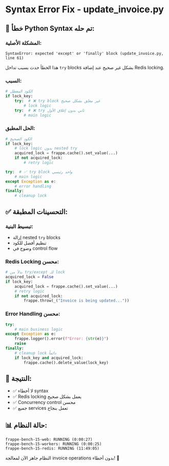 # Syntax Error Fix - update_invoice.py

## 🐛 خطأ Python Syntax تم حله:

### **المشكلة الأصلية:**
```
SyntaxError: expected 'except' or 'finally' block (update_invoice.py, line 61)
```

هذا الخطأ حدث بسبب تداخل `try` blocks بشكل غير صحيح عند إضافة Redis locking.

### **السبب:**
```python
# الكود المعطل
if lock_key:
    try:  # ❌ try block غير مغلق بشكل صحيح
        # lock logic
    try:  # ❌ try ثاني بدون إغلاق الأول
        # main logic
```

### **الحل المطبق:**
```python
# الكود الصحيح
if lock_key:
    # lock logic بدون nested try
    acquired_lock = frappe.cache().set_value(...)
    if not acquired_lock:
        # retry logic

try:  # ✅ try block واحد رئيسي
    # main logic
except Exception as e:
    # error handling  
finally:
    # cleanup lock
```

## ✅ التحسينات المطبقة:

### **تبسيط البنية:**
- إزالة nested `try` blocks 
- تنظيم أفضل للكود
- وضوح في control flow

### **Redis Locking محسن:**
```python
# بدلاً من try/except للـ lock
acquired_lock = False
if lock_key:
    acquired_lock = frappe.cache().set_value(...)
    # retry logic
    if not acquired_lock:
        frappe.throw(_("Invoice is being updated..."))
```

### **Error Handling محسن:**
```python
try:
    # main business logic
except Exception as e:
    frappe.logger().error(f"Error: {str(e)}")
    raise
finally:
    # cleanup lock دائماً
    if lock_key and acquired_lock:
        frappe.cache().delete_value(lock_key)
```

## 🚀 النتيجة:

- ✅ لا أخطاء syntax
- ✅ Redis locking يعمل بشكل صحيح
- ✅ Concurrency control محسن
- ✅ جميع services تعمل بنجاح

## 📊 حالة النظام:

```
frappe-bench-15-web: RUNNING (0:00:27)
frappe-bench-15-workers: RUNNING (0:00:25) 
frappe-bench-15-redis: RUNNING (11:49:05)
```

النظام جاهز الآن لمعالجة invoice operations بدون أخطاء! 🎯